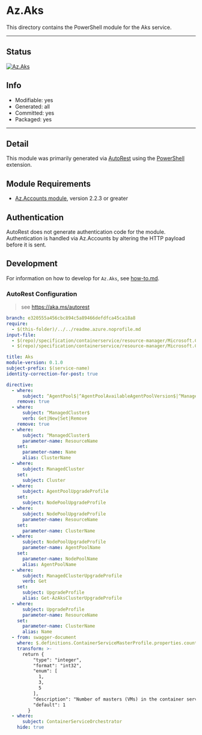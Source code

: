 <!-- region Generated -->
# Az.Aks
This directory contains the PowerShell module for the Aks service.

---
## Status
[![Az.Aks](https://img.shields.io/powershellgallery/v/Az.Aks.svg?style=flat-square&label=Az.Aks "Az.Aks")](https://www.powershellgallery.com/packages/Az.Aks/)

## Info
- Modifiable: yes
- Generated: all
- Committed: yes
- Packaged: yes

---
## Detail
This module was primarily generated via [AutoRest](https://github.com/Azure/autorest) using the [PowerShell](https://github.com/Azure/autorest.powershell) extension.

## Module Requirements
- [Az.Accounts module](https://www.powershellgallery.com/packages/Az.Accounts/), version 2.2.3 or greater

## Authentication
AutoRest does not generate authentication code for the module. Authentication is handled via Az.Accounts by altering the HTTP payload before it is sent.

## Development
For information on how to develop for `Az.Aks`, see [how-to.md](how-to.md).
<!-- endregion -->

### AutoRest Configuration
> see https://aka.ms/autorest

``` yaml
branch: e320555a456cbc894c5a89466defdfca45ca18a8
require:
  - $(this-folder)/../../readme.azure.noprofile.md
input-file:
  - $(repo)/specification/containerservice/resource-manager/Microsoft.ContainerService/stable/2020-09-01/managedClusters.json
  - $(repo)/specification/containerservice/resource-manager/Microsoft.ContainerService/stable/2019-08-01/location.json

title: Aks
module-version: 0.1.0
subject-prefix: $(service-name)
identity-correction-for-post: true

directive:
  - where:
      subject: ^AgentPool$|^AgentPoolAvailableAgentPoolVersion$|^ManagedClusterAccessProfile$|^ManagedClusterAdminCredentials$|^ManagedClusterMonitoringUserCredentials$|^ManagedClusterUserCredentials$|^PrivateEndpointConnection$|^PrivateLinkResource$|^ResolvePrivateLinkServiceId$|^RotateManagedClusterCertificate$|^ManagedClusterAadProfile$|^ManagedClusterServicePrincipalProfile$|^AgentPoolNodeImageVersion$|^ManagedClusterTag$
    remove: true
  - where:
      subject: ^ManagedCluster$
      verb: Get|New|Set|Remove
    remove: true
  - where:
      subject: ^ManagedCluster$
      parameter-name: ResourceName
    set:
      parameter-name: Name
      alias: ClusterName
  - where:
      subject: ManagedCluster
    set:
      subject: Cluster
  - where:
      subject: AgentPoolUpgradeProfile
    set:
      subject: NodePoolUpgradeProfile
  - where:
      subject: NodePoolUpgradeProfile
      parameter-name: ResourceName
    set:
      parameter-name: ClusterName
  - where:
      subject: NodePoolUpgradeProfile
      parameter-name: AgentPoolName
    set:
      parameter-name: NodePoolName
      alias: AgentPoolName
  - where:
      subject: ManagedClusterUpgradeProfile
      verb: Get
    set:
      subject: UpgradeProfile
      alias: Get-AzAksClusterUpgradeProfile
  - where:
      subject: UpgradeProfile
      parameter-name: ResourceName
    set:
      parameter-name: ClusterName
      alias: Name
  - from: swagger-document
    where: $.definitions.ContainerServiceMasterProfile.properties.count
    transform: >-
      return {
          "type": "integer",
          "format": "int32",
          "enum": [
            1,
            3,
            5
          ],
          "description": "Number of masters (VMs) in the container service cluster. Allowed values are 1, 3, and 5. The default value is 1.",
          "default": 1
        }
  - where:
      subject: ContainerServiceOrchestrator
    hide: true
```
